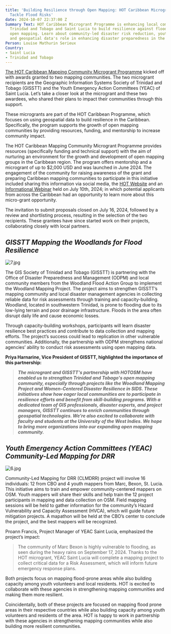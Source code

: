 ```yaml
---
title: 'Building Resilience through Open Mapping: HOT Caribbean Microgrant Recipients
  Tackle Flood Risks'
date: 2024-10-07 22:37:00 Z
Summary Text: HOT Caribbean Microgrant Programme is enhancing local communities in
  Trinidad and Tobago and Saint Lucia to build resilience against flood risks through
  open mapping. Learn about community-led disaster risk reduction, youth engagement,
  and geospatial data's role in enhancing disaster preparedness in the Caribbean.
Person: Louise Mathurin Serieux
Country:
- Saint Lucia
- Trinidad and Tobago
---
```


[The HOT Caribbean Mapping Community Microgrant Programme](https://www.hotosm.org/rfps/caribbean-mapping-community-grant-program-2024/) kicked off with awards granted to two mapping communities. The two microgrant recipients are the Geographic Information Systems Society of Trinidad and Tobago (GISSTT) and the Youth Emergency Action Committees (YEAC) of Saint Lucia. Let’s take a closer look at the microgrant and these two awardees, who shared their plans to impact their communities through this support.

These microgrants are part of the HOT Caribbean Programme, which focuses on using geospatial data to build resilience in the Caribbean. Specifically, the program supports the growth of open mapping communities by providing resources, funding, and mentorship to increase community impact.

The HOT Caribbean Mapping Community Microgrant Programme provides resources (specifically funding and technical support) with the aim of nurturing an environment for the growth and development of open mapping groups in the Caribbean region. The program offers mentorship and a microgrant of up to $2,000 USD and was launched in June 2024. The engagement of the community for raising awareness of the grant and preparing Caribbean mapping communities to participate in this initiative included sharing this information via social media, the [HOT Website](https://www.hotosm.org/) and an [Informational Webinar](https://youtu.be/jdJdLzcsLHI) held on July 10th, 2024; in which potential applicants from across the Caribbean had an opportunity to learn more about this micro-grant opportunity.

The invitation to submit proposals closed on July 16, 2024, followed by a review and shortlisting process, resulting in the selection of the two recipients. These grantees have since started work on their projects, collaborating closely with local partners.

## *GISSTT Mapping the Woodlands for Flood Resilience*

![7.jpg](/uploads/7.jpg)

The GIS Society of Trinidad and Tobago (GISSTT) is partnering with the Office of Disaster Preparedness and Management (ODPM) and local community members from the Woodland Flood Action Group to implement the Woodland Mapping Project. The project aims to strengthen GISSTT’s mapping community and local disaster management agencies in collecting reliable data for risk assessments through training and capacity-building. Woodland, located in southwestern Trinidad, is prone to flooding due to its low-lying terrain and poor drainage infrastructure. Floods in the area often disrupt daily life and cause economic losses.

Through capacity-building workshops, participants will learn disaster resilience best practices and contribute to data collection and mapping efforts. The project’s success could lead to replication in other vulnerable communities. Additionally, the partnership with ODPM strengthens national agencies’ ability to conduct risk assessments using open mapping data.

**Priya Harnarine, Vice President of GISSTT, highlighted the importance of this partnership:**

> ***The microgrant and GISSTT's partnership with HOTOSM have enabled us to strengthen Trinidad and Tobago's open mapping community, especially through projects like the Woodland Mapping Project and Women-Centered Disaster Resilience in SIDS. These initiatives show how eager local communities are to participate in resilience efforts and benefit from skill-building programs. With a dedicated team of GIS professionals, disaster experts, and project managers, GISSTT continues to enrich communities through geospatial technologies. We’re also excited to collaborate with faculty and students at the University of the West Indies. We hope to bring more organizations into our expanding open mapping community.***

## *Youth Emergency Action Committees (YEAC) Community-Led Mapping for DRR*

![6.jpg](/uploads/6.jpg)

Community-Led Mapping for DRR (CLMDRR) project will involve 16 individuals: 12 from CBO and 4 youth mappers from Marc, Bexon, St. Lucia. This initiative aims to train and empower community-centered mappers on OSM. Youth mappers will share their skills and help train the 12 project participants in mapping and data collection on OSM. Field mapping sessions will be held to gather information for the community’s Hazard Vulnerability and Capacity Assessment (HVCA), which will guide future mitigation projects. A mapathon will be held at the CBO’s center to conclude the project, and the best mappers will be recognized.

Proann Francis, Project Manager of YEAC Saint Lucia, emphasized the project’s impact:

> The community of Marc Bexon is highly vulnerable to flooding, as seen during the heavy rains on September 17, 2024. Thanks to the HOT microgrant, YEAC Saint Lucia will complete a mapping project to collect critical data for a Risk Assessment, which will inform future emergency response plans.

Both projects focus on mapping flood-prone areas while also building capacity among youth volunteers and local residents. HOT is excited to collaborate with these agencies in strengthening mapping communities and making them more resilient.

Coincidentally, both of these projects are focused on mapping flood prone areas in their respective countries while also building capacity among youth volunteers and residents of the area. HOT is happy to work in partnership with these agencies in strengthening mapping communities while also building more resilient communities.